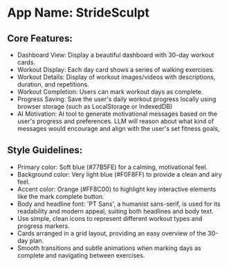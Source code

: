 # **App Name**: StrideSculpt

## Core Features:

- Dashboard View: Display a beautiful dashboard with 30-day workout cards.
- Workout Display: Each day card shows a series of walking exercises.
- Workout Details: Display of workout images/videos with descriptions, duration, and repetitions.
- Workout Completion: Users can mark workout days as complete.
- Progress Saving: Save the user's daily workout progress locally using browser storage (such as LocalStorage or IndexedDB)
- AI Motivation: AI tool to generate motivational messages based on the user's progress and preferences. LLM will reason about what kind of messages would encourage and align with the user's set fitness goals, 

## Style Guidelines:

- Primary color: Soft blue (#77B5FE) for a calming, motivational feel.
- Background color: Very light blue (#F0F8FF) to provide a clean and airy feel.
- Accent color: Orange (#FF8C00) to highlight key interactive elements like the mark complete button.
- Body and headline font: 'PT Sans', a humanist sans-serif, is used for its readability and modern appeal, suiting both headlines and body text.
- Use simple, clean icons to represent different workout types and progress markers.
- Cards arranged in a grid layout, providing an easy overview of the 30-day plan.
- Smooth transitions and subtle animations when marking days as complete and navigating between exercises.